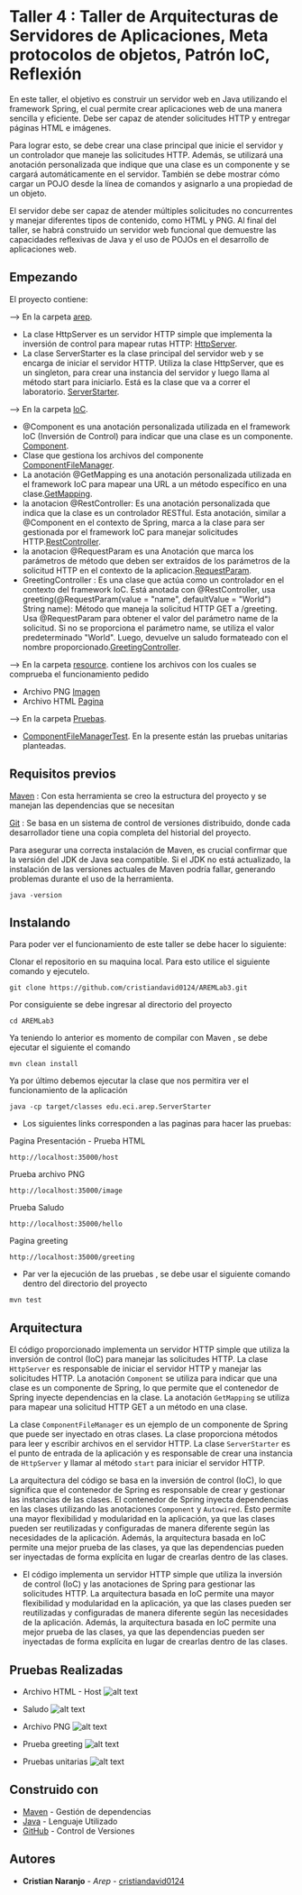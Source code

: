 # Taller 4 : Taller de Arquitecturas de Servidores de Aplicaciones, Meta protocolos de objetos, Patrón IoC, Reflexión

En este taller, el objetivo es construir un servidor web en Java utilizando el framework Spring, el cual permite crear aplicaciones web de una manera sencilla y eficiente. Debe ser capaz de atender solicitudes HTTP y entregar páginas HTML e imágenes.

Para lograr esto, se debe crear una clase principal que inicie el servidor y un controlador que maneje las solicitudes HTTP. Además, se utilizará una anotación personalizada que indique que una clase es un componente y se cargará automáticamente en el servidor. También se debe mostrar cómo cargar un POJO desde la línea de comandos y asignarlo a una propiedad de un objeto.

El servidor debe ser capaz de atender múltiples solicitudes no concurrentes y manejar diferentes tipos de contenido, como HTML y PNG. Al final del taller, se habrá construido un servidor web funcional que demuestre las capacidades reflexivas de Java y el uso de POJOs en el desarrollo de aplicaciones web.

## Empezando

El proyecto contiene:

--> En la carpeta [arep](https://github.com/cristiandavid0124/AREMLab3/tree/main/src/main/java/edu/eci/arep).

- La clase HttpServer es un servidor HTTP simple que implementa la inversión de control para mapear rutas HTTP: [HttpServer](https://github.com/cristiandavid0124/AREMLab3/blob/main/src/main/java/edu/eci/arep/HttpServer.java).
- La clase ServerStarter es la clase principal del servidor web y se encarga de iniciar el servidor HTTP. Utiliza la clase HttpServer, que es un singleton, para crear una instancia del servidor y luego llama al método start para iniciarlo. Está es la clase que va a correr el laboratorio. [ServerStarter](https://github.com/cristiandavid0124/AREMLab3/blob/main/src/main/java/edu/eci/arep/ServerStarter.java).

--> En la carpeta [loC](https://github.com/cristiandavid0124/AREMLab3/tree/main/src/main/java/edu/eci/IoC).

- @Component es una anotación personalizada utilizada en el framework IoC (Inversión de Control) para indicar que una clase es un componente. [Component](https://github.com/cristiandavid0124/AREMLab3/blob/main/src/main/java/edu/eci/IoC/Component.java).
-  Clase que gestiona los archivos del componente [ComponentFileManager](https://github.com/cristiandavid0124/AREMLab3/blob/main/src/main/java/edu/eci/IoC/ComponentFileManager.java).
-  La anotación @GetMapping es una anotación personalizada utilizada en el framework IoC para mapear una URL a un método específico en una clase.[GetMapping](https://github.com/cristiandavid0124/AREMLab3/blob/main/src/main/java/edu/eci/IoC/GetMapping.java).
- la anotacion @RestController: Es una anotación personalizada que indica que la clase es un controlador RESTful. Esta anotación, similar a @Component en el contexto de Spring, marca a la clase para ser gestionada por el framework IoC para manejar solicitudes HTTP.[RestController](https://github.com/cristiandavid0124/AREMLab3/blob/main/src/main/java/edu/eci/IoC/RestController.java).
- la anotacion @RequestParam  es una Anotación que marca los parámetros de método que deben ser extraídos de los parámetros de la solicitud HTTP en el contexto de la aplicacion.[RequestParam](https://github.com/cristiandavid0124/AREMLab3/blob/main/src/main/java/edu/eci/IoC/RequestParam.java).
- GreetingController : Es una clase que actúa como un controlador en el contexto del framework IoC. Está anotada con @RestController, usa greeting(@RequestParam(value = "name", defaultValue = "World") String name): Método que maneja la solicitud HTTP GET a /greeting. Usa @RequestParam para obtener el valor del parámetro name de la solicitud. Si no se proporciona el parámetro name, se utiliza el valor predeterminado "World". Luego, devuelve un saludo formateado con el nombre proporcionado.[GreetingController](https://github.com/cristiandavid0124/AREMLab3/blob/main/src/main/java/edu/eci/IoC/GreetingController.java).

--> En la carpeta [resource](https://github.com/cristiandavid0124/AREMLab3/tree/main/src/main/resource). contiene los archivos con los cuales se comprueba el funcionamiento pedido

- Archivo PNG [Imagen](https://github.com/cristiandavid0124/AREMLab3/blob/main/src/main/resource/Kit.png)
- Archivo HTML [Pagina](https://github.com/cristiandavid0124/AREMLab3/blob/main/src/main/resource/PruebaHtml.html)

--> En la carpeta [Pruebas](https://github.com/cristiandavid0124/AREMLab3/tree/main/src/test/java/edu/eci/arep).

- [ComponentFileManagerTest](https://github.com/cristiandavid0124/AREMLab3/blob/main/src/test/java/edu/eci/arep/ComponentFileManagerTest.java). En la presente están las pruebas unitarias planteadas.



## Requisitos previos

[Maven](https://maven.apache.org/) : Con esta herramienta se creo la estructura del proyecto y se manejan las dependencias que se necesitan

[Git](https://git-scm.com/) : Se basa en un sistema de control de versiones distribuido, donde cada desarrollador tiene una copia completa del historial del proyecto.

Para asegurar una correcta instalación de Maven, es crucial confirmar que la versión del JDK de Java sea compatible. Si el JDK no está actualizado, la instalación de las versiones actuales de Maven podría fallar, generando problemas durante el uso de la herramienta.
```
java -version 
```

## Instalando

Para poder ver el funcionamiento de este taller se debe hacer lo siguiente:

Clonar el repositorio en su maquina local. Para esto utilice el siguiente comando y ejecutelo.

```
git clone https://github.com/cristiandavid0124/AREMLab3.git
```

Por consiguiente se debe ingresar al directorio del proyecto 

```
cd AREMLab3
```
Ya teniendo lo anterior es momento de compilar con Maven , se debe ejecutar el siguiente el comando
```
mvn clean install
```

Ya por último debemos ejecutar la clase que nos permitira ver el funcionamiento de la aplicación
```
java -cp target/classes edu.eci.arep.ServerStarter
```

- Los siguientes links corresponden a las paginas para hacer las pruebas:
  
Pagina Presentación - Prueba HTML
```
http://localhost:35000/host
```
Prueba archivo PNG
```
http://localhost:35000/image
```
Prueba Saludo
```
http://localhost:35000/hello
```
Pagina greeting 
```
http://localhost:35000/greeting
```


- Par ver la ejecución de las pruebas , se debe usar el siguiente comando dentro del directorio del proyecto
```
mvn test
```
  
## Arquitectura

 El código proporcionado implementa un servidor HTTP simple que utiliza la inversión de control (IoC) para manejar las solicitudes HTTP. La clase `HttpServer` es responsable de iniciar el servidor HTTP y manejar las solicitudes HTTP. La anotación `Component` se utiliza para indicar que una clase es un componente de Spring, lo que permite que el contenedor de Spring inyecte dependencias en la clase. La anotación `GetMapping` se utiliza para mapear una solicitud HTTP GET a un método en una clase.

La clase `ComponentFileManager` es un ejemplo de un componente de Spring que puede ser inyectado en otras clases. La clase proporciona métodos para leer y escribir archivos en el servidor HTTP. La clase `ServerStarter` es el punto de entrada de la aplicación y es responsable de crear una instancia de `HttpServer` y llamar al método `start` para iniciar el servidor HTTP.

La arquitectura del código se basa en la inversión de control (IoC), lo que significa que el contenedor de Spring es responsable de crear y gestionar las instancias de las clases. El contenedor de Spring inyecta dependencias en las clases utilizando las anotaciones `Component` y `Autowired`. Esto permite una mayor flexibilidad y modularidad en la aplicación, ya que las clases pueden ser reutilizadas y configuradas de manera diferente según las necesidades de la aplicación. Además, la arquitectura basada en IoC permite una mejor prueba de las clases, ya que las dependencias pueden ser inyectadas de forma explícita en lugar de crearlas dentro de las clases.

- El código implementa un servidor HTTP simple que utiliza la inversión de control (IoC) y las anotaciones de Spring para gestionar las solicitudes HTTP. La arquitectura basada en IoC permite una mayor flexibilidad y modularidad en la aplicación, ya que las clases pueden ser reutilizadas y configuradas de manera diferente según las necesidades de la aplicación. Además, la arquitectura basada en IoC permite una mejor prueba de las clases, ya que las dependencias pueden ser inyectadas de forma explícita en lugar de crearlas dentro de las clases.



## Pruebas Realizadas

- Archivo HTML - Host 
![alt text](img/image4.png)

- Saludo
![alt text](img/image-2.png)


- Archivo PNG 
![alt text](img/image-1.png)

- Prueba  greeting
![alt text](img/image-3.png)

- Pruebas unitarias 
![alt text](img/image.png)



## Construido con

* [Maven](https://maven.apache.org/) - Gestión de dependencias
* [Java](https://www.java.com/es/) - Lenguaje Utilizado
* [GitHub](https://git-scm.com/) - Control de Versiones



## Autores

* **Cristian Naranjo** - *Arep* - [cristiandavid0124](https://github.com/cristiandavid0124)
